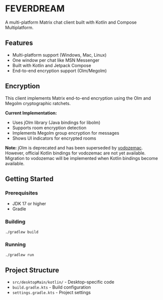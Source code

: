# FEVERDREAM

A multi-platform Matrix chat client built with Kotlin and Compose Multiplatform.

## Features

- Multi-platform support (Windows, Mac, Linux)
- One window per chat like MSN Messenger
- Built with Kotlin and Jetpack Compose
- End-to-end encryption support (Olm/Megolm)

## Encryption

This client implements Matrix end-to-end encryption using the Olm and Megolm cryptographic ratchets.

**Current Implementation:**

- Uses jOlm library (Java bindings for libolm)
- Supports room encryption detection
- Implements Megolm group encryption for messages
- Shows UI indicators for encrypted rooms

**Note:** jOlm is deprecated and has been superseded by [vodozemac](https://github.com/matrix-org/vodozemac). However, official Kotlin bindings for vodozemac are not yet available. Migration to vodozemac will be implemented when Kotlin bindings become available.

## Getting Started

### Prerequisites

- JDK 17 or higher
- Gradle

### Building

```bash
./gradlew build
```

### Running

```bash
./gradlew run
```

## Project Structure

- `src/desktopMain/kotlin/` - Desktop-specific code
- `build.gradle.kts` - Build configuration
- `settings.gradle.kts` - Project settings

